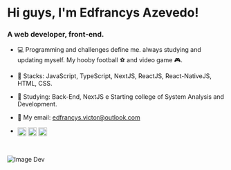# Hi guys, I'm Edfrancys Azevedo!

<h3>A web developer, front-end. </h3>
  
- :computer: Programming and challenges define me. always studying and updating myself. My hooby football :soccer: and video game :video_game:.

- :gem: Stacks: JavaScript, TypeScript, NextJS, ReactJS, React-NativeJS, HTML, CSS.

- :gem: Studying: Back-End, NextJS e Starting college of System Analysis and Development.

- :email: My email: edfrancys.victor@outlook.com

- <a href="https://linkedin.com/in/edfrancys-azevedo" target="blank"><img align="center" src="https://cdn.jsdelivr.net/npm/simple-icons@3.0.1/icons/linkedin.svg" alt="edfrancys-azevedo" height="20" width="20" /></a>  <a href="https://fb.com/edfrancys.victor" target="blank"><img align="center" src="https://cdn.jsdelivr.net/npm/simple-icons@3.0.1/icons/facebook.svg" alt="edfrancys victor" height="20" width="20" /></a>  <a href="https://instagram.com/edfrancysvictor" target="blank"><img align="center" src="https://cdn.jsdelivr.net/npm/simple-icons@3.0.1/icons/instagram.svg" alt="edfrancys victor" height="20" width="20" /></a>

<br />

![Image Dev](https://media.giphy.com/media/QNFhOolVeCzPQ2Mx85/giphy.gif)



